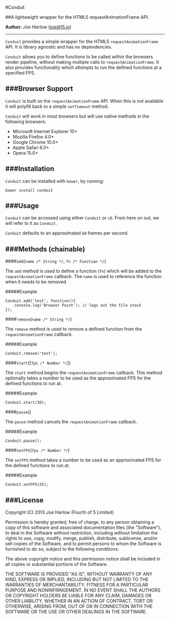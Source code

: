 #Conduit

##A lightweight wrapper for the HTML5 requestAnimationFrame API.

**Author:** *Joe Harlow* (<joe@f5.io>)

---

`Conduit` provides a simple wrapper for the HTML5 `requestAnimationFrame` API. It is library agnostic and has no dependencies.

`Conduit` allows you to define functions to be called within the browsers render pipeline, without making multiple calls to `requestAnimationFrame`. It also provides functionality which attempts to run the defined functions at a specified FPS.

###Browser Support
---

`Conduit` is built on the `requestAnimationFrame` API. When this is not available it will polyfill back to a simple `setTimeout` method.

`Conduit` will work in most browsers but will use native methods in the following browsers:

- Microsoft Internet Explorer 10+
- Mozilla Firefox 4.0+
- Google Chrome 10.0+
- Apple Safari 6.0+
- Opera 15.0+

###Installation
---

`Conduit` can be installed with `bower`, by running:

`bower install conduit`

###Usage
---

`Conduit` can be accessed using either `Conduit` or `cD`. From here on out, we will refer to it as `Conduit`.

`Conduit` defaults to an approximated `60` frames per second.

###Methods (chainable)
---

####`add`(`name /* String */`, `fn /* Function */`)

The `add` method is used to define a function (`fn`) which will be added to the `requestAnimationFrame` callback. The `name` is used to reference the function when it needs to be removed.

#####Example

    Conduit.add('test', function(){
		console.log('Browser Paint'); // logs out the file stack
	});

####`remove`(`name /* String */`)

The `remove` method is used to remove a defined function from the `requestAnimationFrame` callback.

#####Example

    Conduit.remove('test');

####`start`([`fps /* Number */`])

The `start` method begins the `requestAnimationFrame` callback. This method optionally takes a number to be used as the approximated FPS for the defined functions to run at.

#####Example

    Conduit.start(30);

####`pause`()

The `pause` method cancels the `requestAnimationFrame` callback.

#####Example

    Conduit.pause();

####`setFPS`(`fps /* Number */`)

The `setFPS` method takes a number to be used as an approximated FPS for the defined functions to run at.

#####Example

    Conduit.setFPS(25);

###License
---

Copyright (C) 2013 Joe Harlow (Fourth of 5 Limited)

Permission is hereby granted, free of charge, to any person obtaining a copy of this software and associated documentation files (the "Software"), to deal in the Software without restriction, including without limitation the rights to use, copy, modify, merge, publish, distribute, sublicense, and/or sell copies of the Software, and to permit persons to whom the Software is furnished to do so, subject to the following conditions:

The above copyright notice and this permission notice shall be included in all copies or substantial portions of the Software.

THE SOFTWARE IS PROVIDED "AS IS", WITHOUT WARRANTY OF ANY KIND, EXPRESS OR IMPLIED, INCLUDING BUT NOT LIMITED TO THE WARRANTIES OF MERCHANTABILITY, FITNESS FOR A PARTICULAR PURPOSE AND NONINFRINGEMENT. IN NO EVENT SHALL THE AUTHORS OR COPYRIGHT HOLDERS BE LIABLE FOR ANY CLAIM, DAMAGES OR OTHER LIABILITY, WHETHER IN AN ACTION OF CONTRACT, TORT OR OTHERWISE, ARISING FROM, OUT OF OR IN CONNECTION WITH THE SOFTWARE OR THE USE OR OTHER DEALINGS IN THE SOFTWARE.


